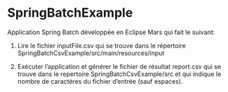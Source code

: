 # SpringBatchExample
Application Spring Batch développée en Eclipse Mars qui fait le suivant:

1)	Lire le fichier inputFile.csv qui se trouve dans le répertoire SpringBatchCsvExample/src/main/resources/input

2)	Exécuter l’application et générer le fichier de résultat report.csv qui se trouve dans le repertoire SpringBatchCsvExample/src et qui indique le nombre de caractères du fichier d’entrée (sauf espaces).

